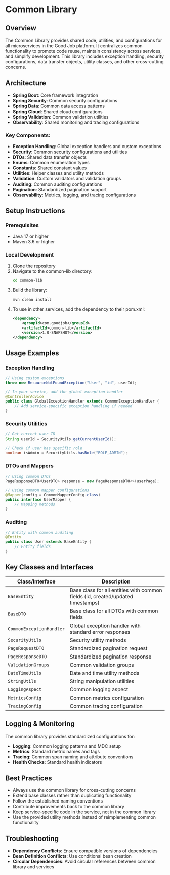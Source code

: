 # Common Library

## Overview
The Common Library provides shared code, utilities, and configurations for all microservices in the Good Job platform. It centralizes common functionality to promote code reuse, maintain consistency across services, and simplify development. This library includes exception handling, security configurations, data transfer objects, utility classes, and other cross-cutting concerns.

## Architecture
- **Spring Boot**: Core framework integration
- **Spring Security**: Common security configurations
- **Spring Data**: Common data access patterns
- **Spring Cloud**: Shared cloud configurations
- **Spring Validation**: Common validation utilities
- **Observability**: Shared monitoring and tracing configurations

### Key Components:
- **Exception Handling**: Global exception handlers and custom exceptions
- **Security**: Common security configurations and utilities
- **DTOs**: Shared data transfer objects
- **Enums**: Common enumeration types
- **Constants**: Shared constant values
- **Utilities**: Helper classes and utility methods
- **Validation**: Custom validators and validation groups
- **Auditing**: Common auditing configurations
- **Pagination**: Standardized pagination support
- **Observability**: Metrics, logging, and tracing configurations

## Setup Instructions

### Prerequisites
- Java 17 or higher
- Maven 3.6 or higher

### Local Development
1. Clone the repository
2. Navigate to the common-lib directory:
   ```bash
   cd common-lib
   ```
3. Build the library:
   ```bash
   mvn clean install
   ```
4. To use in other services, add the dependency to their pom.xml:
   ```xml
   <dependency>
       <groupId>com.goodjob</groupId>
       <artifactId>common-lib</artifactId>
       <version>1.0-SNAPSHOT</version>
   </dependency>
   ```

## Usage Examples

### Exception Handling
```java
// Using custom exceptions
throw new ResourceNotFoundException("User", "id", userId);

// In your service, add the global exception handler
@ControllerAdvice
public class GlobalExceptionHandler extends CommonExceptionHandler {
    // Add service-specific exception handling if needed
}
```

### Security Utilities
```java
// Get current user ID
String userId = SecurityUtils.getCurrentUserId();

// Check if user has specific role
boolean isAdmin = SecurityUtils.hasRole("ROLE_ADMIN");
```

### DTOs and Mappers
```java
// Using common DTOs
PageResponseDTO<UserDTO> response = new PageResponseDTO<>(userPage);

// Using common mapper configurations
@Mapper(config = CommonMapperConfig.class)
public interface UserMapper {
    // Mapping methods
}
```

### Auditing
```java
// Entity with common auditing
@Entity
public class User extends BaseEntity {
    // Entity fields
}
```

## Key Classes and Interfaces

| Class/Interface | Description |
|-----------------|-------------|
| `BaseEntity` | Base class for all entities with common fields (id, created/updated timestamps) |
| `BaseDTO` | Base class for all DTOs with common fields |
| `CommonExceptionHandler` | Global exception handler with standard error responses |
| `SecurityUtils` | Security utility methods |
| `PageRequestDTO` | Standardized pagination request |
| `PageResponseDTO` | Standardized pagination response |
| `ValidationGroups` | Common validation groups |
| `DateTimeUtils` | Date and time utility methods |
| `StringUtils` | String manipulation utilities |
| `LoggingAspect` | Common logging aspect |
| `MetricsConfig` | Common metrics configuration |
| `TracingConfig` | Common tracing configuration |

## Logging & Monitoring
The common library provides standardized configurations for:
- **Logging**: Common logging patterns and MDC setup
- **Metrics**: Standard metric names and tags
- **Tracing**: Common span naming and attribute conventions
- **Health Checks**: Standard health indicators

## Best Practices
- Always use the common library for cross-cutting concerns
- Extend base classes rather than duplicating functionality
- Follow the established naming conventions
- Contribute improvements back to the common library
- Keep service-specific code in the service, not in the common library
- Use the provided utility methods instead of reimplementing common functionality

## Troubleshooting
- **Dependency Conflicts**: Ensure compatible versions of dependencies
- **Bean Definition Conflicts**: Use conditional bean creation
- **Circular Dependencies**: Avoid circular references between common library and services 
